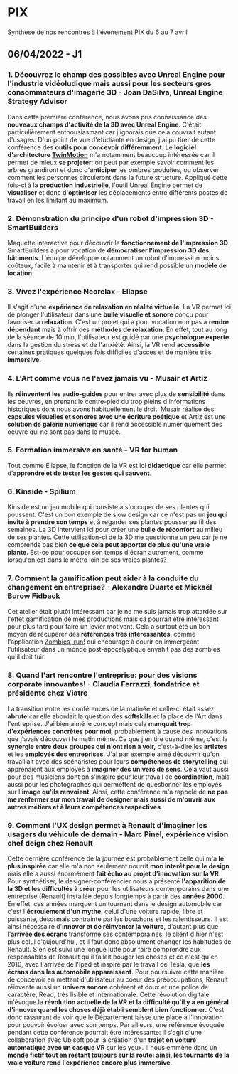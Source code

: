 # PIX
Synthèse de nos rencontres à l'événement PIX du 6 au 7 avril

## 06/04/2022 - J1

### 1. Découvrez le champ des possibles avec Unreal Engine pour l'industrie vidéoludique mais aussi pour les secteurs gros consommateurs d'imagerie 3D - Joan DaSilva, Unreal Engine Strategy Advisor

Dans cette première conférence, nous avons pris connaissance des **nouveaux champs d'activité de la 3D avec Unreal Engine**. C'était particulièrement enthousiasmant car j'ignorais que cela couvrait autant d'usages. D'un point de vue d'étudiante en design, j'ai pu tirer de cette conférence des **outils pour concevoir différemment**. Le **logiciel d'architecture [TwinMotion](https://www.twinmotion.com/)** m'a notamment beaucoup intéressée car il permet de mieux **se projeter**: on peut par exemple savoir comment les arbres grandiront et donc d'**anticiper** les ombres produites, ou observer comment les personnes circuleront dans la future structure. Appliqué cette fois-ci à la **production industrielle**, l'outil Unreal Engine permet de **visualiser** et donc d'**optimiser** les déplacements entre différents postes de travail en les limitant au maximum. 

### 2. Démonstration du principe d'un robot d'impression 3D - SmartBuilders

Maquette interactive pour découvrir le **fonctionnement de l'impression 3D**. SmartBuilders a pour vocation de **démocratiser l'impression 3D des bâtiments**. L'équipe développe notamment un robot d'impression moins coûteux, facile à maintenir et à transporter qui rend possible un **modèle de location**.

### 3. Vivez l'expérience Neorelax - Ellapse

Il s'agit d'une **expérience de relaxation en réalité virtuelle**. La VR permet ici de plonger l'utilisateur dans une **bulle visuelle et sonore** conçu pour favoriser la **relaxatio**n. C'est un projet qui a pour vocation non pas à **rendre dépendant** mais à offrir des **méthodes de relaxation**. En effet, tout au long de la séance de 10 min, l'utilisateur est guidé par une **psychologue experte** dans la gestion du stress et de l'anxiété. Ainsi, la VR rend **accessible** certaines pratiques quelques fois difficiles d'accès et de manière très **immersive**.

### 4. L'Art comme vous ne l'avez jamais vu - Musair et Artiz

Ils **réinventent les audio-guides** pour entrer avec plus de **sensibilité** dans les oeuvres, en prenant le contre-pied du trop pleins d'informations historiques dont nous avons habituellement le droit. Musair réalise des **capsules visuelles et sonores avec une écriture poétique** et Artiz est une **solution de galerie numérique** car il rend accessible numériquement des oeuvre qui ne sont pas dans le musée.

### 5. Formation immersive en santé - VR for human

Tout comme Ellapse, le fonction de la VR est ici **didactique** car elle permet d'**apprendre et de tester les gestes qui sauvent**. 

### 6. Kinside - Spilium

Kinside est un jeu mobile qui consiste à s'occuper de ses plantes qui poussent. C'est un bon exemple de slow design car ce n'est pas un **jeu qui invite à prendre son temps** et à regarder ses plantes pousser au fil des semaines. La 3D intervient ici pour créer une **bulle de réconfort** au milieu de ses plantes. Cette utilisation-ci de la 3D me questionne un peu car je ne comprends pas bien **ce que cela peut apporter de plus qu'une vraie plante**. Est-ce pour occuper son temps d'écran autrement, comme lorsqu'on est dans le métro loin de ses vraies plantes?  

### 7. Comment la gamification peut aider à la conduite du changement en entreprise? - Alexandre Duarte et Mickaël Burow Fidback

Cet atelier était plutôt intéressant car je ne me suis jamais trop attardée sur l'effet gamification de mes productions mais ça pourrait être intéressant pour plus tard pour faire un levier motivant. Cela a surtout été un bon moyen de récupérer des **références très intéressantes**, comme l'application [Zombies, run!](https://apps.apple.com/us/app/zombies-run/id503519713) qui encourage à courir en immergeant l'utilisateur dans un monde post-apocalyptique envahit pas des zombies qu'il doit fuir. 

### 8. Quand l'art rencontre l'entreprise: pour des visions corporate innovantes! - Claudia Ferrazzi, fondatrice et présidente chez Viatre

La transition entre les conférences de la matinée et celle-ci était assez **abrute** car elle abordait la question des **softskills** et la place de l'Art dans l'entreprise. J'ai bien aimé le concept mais cela **manquait trop d'expériences concrètes pour moi**, probablement à cause des innovations que j'avais découvert le matin même. Ce que j'en tire quand même, c'est la **synergie entre deux groupes qui n'ont rien à voir,** c'est-à-dire les **artistes** et les **employés des entreprises**. J'ai par exemple aimé découvrir qu'on travaillait avec des scénaristes pour leurs **compétences de storytelling** qui apprenaient aux employés à **imaginer des univers de sens**. Cela vaut aussi pour des musiciens dont on s'inspire pour leur travail de **coordination**, mais aussi pour les photographes qui permettent de questionner les employés sur l'**image qu'ils renvoient**. Ainsi, cette conférence m'a rappelé de **ne pas me renfermer sur mon travail de designer mais aussi de m'ouvrir aux autres métiers et à leurs compétences respectives**.

### 9. Comment l'UX design permet à Renault d'imaginer les usagers du véhicule de demain - Marc Pinel, expérience vision chef deign chez Renault

Cette dernière conférence de la journée est probablement celle qui m'a **le plus inspirée** car elle m'a non seulement nourrit **mon interêt pour le design** mais elle a aussi énormément **fait écho au projet d'innovation sur la VR**. Pour synthétiser, le designer-conférencier nous a présenté **l'apparition de la 3D et les difficultés à créer** pour les utilisateurs contemporains dans une entreprise (Renault) installée depuis longtemps à partir des **années 2000**. En effet, ces années marquent un tournant dans le design automobile car c'est l'**écroulement d'un mythe**, celui d'une voiture rapide, libre et puissante, désormais contrainte par les bouchons et les ralentisseurs. Il est ainsi nécessaire d'**innover et de réinventer la voiture**, d'autant plus que l'**arrivée des écrans** transforme ses contemporaines: le client d'hier n'est plus celui d'aujourd'hui, et il faut donc absolument changer les habitudes de Renault. S'en est suivi une longue lutte pour faire comprendre aux responsables de Renault qu'il fallait bouger les choses et ce n'est qu'en 2010, avec l'arrivée de l'Ipad et inspiré par le travail de Tesla, que **les écrans dans les automobile apparaissent**. Pour poursuivre cette manière de concevoir en mettant d'utilisateur au coeur des préoccupations, Renault réinvente aussi un **univers sonore** cohérent et doux et une police de caractère, Read, très lisible et internationale. Cette révolution digitale m'évoque la **révolution actuelle de la VR et la difficulté qu'il y a en général d'innover quand les choses déjà établi semblent bien fonctionner**. C'est donc rassurant de voir que le Département laisse une place à l'innovation pour pouvoir évoluer avec son temps. Par ailleurs, une référence évoquée pendant cette conférence pourrait être intéressante: il s'agit d'une collaboration avec Ubisoft pour la création d'un **trajet en voiture automatique avec un casque VR** sur les yeux. Il nous emmène dans un **monde fictif tout en restant toujours sur la route: ainsi, les tournants de la vraie voiture rend l'expérience encore plus immersive**. 

